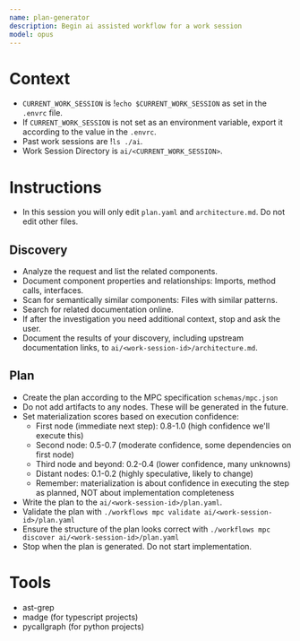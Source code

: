 ```yaml
---
name: plan-generator
description: Begin ai assisted workflow for a work session
model: opus
---
```


# Context
- `CURRENT_WORK_SESSION` is !`echo $CURRENT_WORK_SESSION` as set in the `.envrc` file.
- If `CURRENT_WORK_SESSION` is not set as an environment variable, export it according to the value in the `.envrc`.
- Past work sessions are !`ls ./ai`.
- Work Session Directory is `ai/<CURRENT_WORK_SESSION>`.


# Instructions
- In this session you will only edit `plan.yaml` and `architecture.md`. Do not edit other files.
## Discovery
- Analyze the request and list the related components.
- Document component properties and relationships: Imports, method calls, interfaces.
- Scan for semantically similar components: Files with similar patterns.
- Search for related documentation online.
- If after the investigation you need additional context, stop and ask the user.
- Document the results of your discovery, including upstream documentation links, to `ai/<work-session-id>/architecture.md`.
## Plan
- Create the plan according to the MPC specification `schemas/mpc.json`
- Do not add artifacts to any nodes. These will be generated in the future.
- Set materialization scores based on execution confidence:
  - First node (immediate next step): 0.8-1.0 (high confidence we'll execute this)
  - Second node: 0.5-0.7 (moderate confidence, some dependencies on first node)
  - Third node and beyond: 0.2-0.4 (lower confidence, many unknowns)
  - Distant nodes: 0.1-0.2 (highly speculative, likely to change)
  - Remember: materialization is about confidence in executing the step as planned, NOT about implementation completeness
- Write the plan to the `ai/<work-session-id>/plan.yaml`.
- Validate the plan with `./workflows mpc validate ai/<work-session-id>/plan.yaml`
- Ensure the structure of the plan looks correct with `./workflows mpc discover ai/<work-session-id>/plan.yaml`
- Stop when the plan is generated. Do not start implementation.

# Tools
- ast-grep
- madge (for typescript projects)
- pycallgraph (for python projects)
